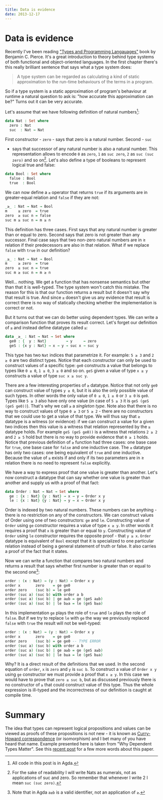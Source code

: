```yaml
---
title: Data is evidence
date: 2013-12-17
---
```


Data is evidence
================

Recently I've been reading ["Types and Programming
Langauages"](http://www.cis.upenn.edu/~bcpierce/tapl/) book by Benjamin
C. Pierce. It's a great introduction to theory behind type systems of both
functional and object-oriented languages. In the first chapter there's this
really brilliant sentence that says what a type system does:

> A type system can be regarded as calculating a kind of static approximation to
> the run-time behaviours of the terms in a program.

So if a type system is a static approximation of program's behaviour at runtime
a natural question to ask is: "how accurate this approximation can be?" Turns
out it can be very accurate.

Let's assume that we have following definition of natural numbers[^1]:

```agda
data Nat : Set where
  zero : Nat
  suc  : Nat → Nat
```

First constructor - `zero` - says that zero is a natural number. Second - `suc`
- says that successor of any natural number is also a natural number. This
representation allows to encode `0` as `zero`, `1` as `suc zero`, `2` as `suc
(suc zero)` and so on[^2]. Let's also define a type of booleans to represent
logical true and false:

```agda
data Bool : Set where
  false : Bool
  true  : Bool
```

We can now define a `≥` operator that returns `true` if its arguments are in
greater-equal relation and `false` if they are not:

```agda
_≥_ : Nat → Nat → Bool
m     ≥ zero  = true
zero  ≥ suc n = false
suc m ≥ suc n = m ≥ n
```

This definition has three cases. First says that any natural number is greater
than or equal to zero. Second says that zero is not greater than any successor.
Final case says that two non-zero natural numbers are in ≥ relation if their
predecessors are also in that relation. What if we replace `false` with `true`
in our definition?

```agda
_≥_ : Nat → Nat → Bool
m     ≥ zero  = true
zero  ≥ suc n = true
suc m ≥ suc n = m ≥ n
```

Well... nothing. We get a function that has nonsense semantics but other than
that it is well-typed. The type system won't catch this mistake. The reason for
this is that our function returns a result but it doesn't say why that result is
true. And since `≥` doesn't give us any evidence that result is correct there is
no way of statically checking whether the implementation is correct or not.

But it turns out that we can do better using dependent types. We can write a
comparison function that proves its result correct. Let's forget our definition
of `≥` and instead define datatype called `≥`:

```agda
data _≥_ : Nat → Nat → Set where
  ge0 : {  y : Nat}         → y     → zero
  geS : {x y : Nat} → x → y → suc x → suc y
```

This type has two `Nat` indices that parametrize it. For example: `5 ≥ 3` and `2
≥ 0` are two distinct types. Notice that each constructor can only be used to
construct values of a specific type: `ge0` constructs a value that belongs to
types like `0 ≥ 0`, `1 ≥ 0`, `3 ≥ 0` and so on. `geS` given a value of type `x ≥
y` constructs a value of type `suc x ≥ suc y`.

There are a few interesting properties of `≥` datatype. Notice that not only
`ge0` can construct value of types `y ≥ 0`, but it is also the only possible
value of such types. In other words the only value of `0 ≥ 0`, `1 ≥ 0` or `3 ≥
0` is `ge0`. Types like `5 ≥ 3` also have only one value (in case of `5 ≥ 3` it
is `geS (geS (geS ge0))`). That's why we call `≥` a _singleton type_. Note also
that there is no way to construct values of type `0 ≥ 3` or `5 ≥ 2` - there are
no constructors that we could use to get a value of that type. We will thus say
that `≥` datatype is a witness (or evidence): if we can construct a value for a
given two indices then this value is a witness that relation represented by the
`≥` datatype holds. For example `geS (geS ge0))` is a witness that relations `2
≥ 2` and `2 ≥ 5` hold but there is no way to provide evidence that `0 ≥ 1`
holds. Notice that previous definition of `≥` function had three cases: one base
case for `true`, one base case for `false` and one inductive case. The `≥`
datatype has only two cases: one being equivalent of `true` and one
inductive. Because the value of `≥` exists if and only if its two parameters are
in ≥ relation there is no need to represent `false` explicitly.

We have a way to express proof that one value is greater than another. Let's now
construct a datatype that can say whether one value is greater than another and
supply us with a proof of that fact:

```agda
data Order : Nat → Nat → Set where
  ge : {x : Nat} {y : Nat} → x → y → Order x y
  le : {x : Nat} {y : Nat} → y → x → Order x y
```

Order is indexed by two natural numbers. These numbers can be anything - there
is no restriction on any of the constructors. We can construct values of Order
using one of two constructors: `ge` and `le`. Constructing value of `Order`
using `ge` constructor requires a value of type `x ≥ y`. In other words it
requires a proof that `x` is greater than or equal to `y`. Constructing value of
`Order` using `le` constructor requires the opposite proof - that `y ≥ x`.
`Order` datatype is equivalent of `Bool` except that it is specialized to one
particular relation instead of being a general statement of truth or false. It
also carries a proof of the fact that it states.

Now we can write a function that compares two natural numbers and returns a
result that says whether first number is greater than or equal to the second
one[^3]:

```agda
order : (x : Nat) → (y : Nat) → Order x y
order x       zero    = ge ge0
order zero    (suc b) = le ge0
order (suc a) (suc b) with order a b
order (suc a) (suc b) | ge a≥b = ge (geS a≥b)
order (suc a) (suc b) | le b≥a = le (geS b≥a)
```

In this implementation `ge` plays the role of `true` and `le` plays the role of
`false`. But if we try to replace `le` with `ge` the way we previously replaced
`false` with `true` the result will not be well-typed:

```agda
order : (x : Nat) → (y : Nat) → Order x y
order x       zero    = ge ge0
order zero    (suc b) = ge ge0 -- TYPE ERROR
order (suc a) (suc b) with order a b
order (suc a) (suc b) | ge a≥b = ge (geS a≥b)
order (suc a) (suc b) | le b≥a = le (geS b≥a)
```

Why? It is a direct result of the definitions that we used. In the second
equation of `order`, `x` is `zero` and `y` is `suc b`. To construct a value of
`Order x y` using `ge` constructor we must provide a proof that `x ≥ y`. In this
case we would have to prove that `zero ≥ suc b`, but as discussed previously
there is no constructor of `≥` that could construct value of this type. Thus the
whole expression is ill-typed and the incorrectness of our definition is caught
at compile time.

Summary
=======

The idea that types can represent logical propositions and values can be viewed
as proofs of these propositions is not new - it is known as [Curry-Howard
correspondence](http://en.wikipedia.org/wiki/Curry_Howard_isomorphism) (or
isomorphism) and I bet many of you have heard that name. Example presented here
is taken from "Why Dependent Types Matter". See this [recent
post](/posts/2013-11-07-why-dependent-types-matter-in-agda.html) for a few more
words about this paper.

[^1]: All code in this post is in Agda.

[^2]: For the sake of readability I will write Nats as numerals, not as
      applications of suc and zero. So remember that whenever I write 2 I mean
      `suc (suc zero)`.

[^3]: Note that in Agda `a≥b` is a valid identifier, not an application of `≥`.

